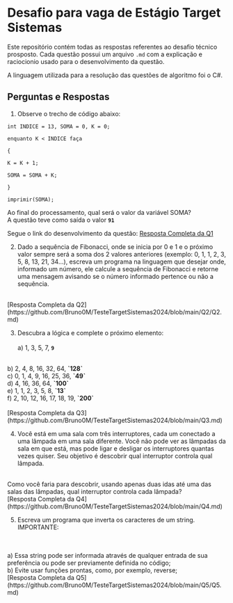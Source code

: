 # Desafio para vaga de Estágio Target Sistemas

Este repositório contém todas as respostas referentes ao desafio técnico prosposto. Cada questão possui um arquivo `.md` com a explicação e raciocionio usado para o desenvolvimento da questão.

A linguagem utilizada para a resolução das questões de algoritmo foi o C#.

## Perguntas e Respostas

1. Observe o trecho de código abaixo:

```
int INDICE = 13, SOMA = 0, K = 0;

enquanto K < INDICE faça

{

K = K + 1;

SOMA = SOMA + K;

}

imprimir(SOMA);
```
Ao final do processamento, qual será o valor da variável SOMA? <br />
A questão teve como saída o valor <strong>`91`</strong>

Segue o link do desenvolvimento da questão: [Resposta Completa da Q1](https://github.com/Bruno0M/TesteTargetSistemas2024/blob/main/Q1/Q1.md)


2. Dado a sequência de Fibonacci, onde se inicia por 0 e 1 e o próximo valor sempre será a soma dos 2 valores anteriores (exemplo: 0, 1, 1, 2, 3, 5, 8, 13, 21, 34...), escreva um programa na linguagem que desejar onde, informado um número, ele calcule a sequência de Fibonacci e retorne uma mensagem avisando se o número informado pertence ou não a sequência.
</br>
[Resposta Completa da Q2](https://github.com/Bruno0M/TesteTargetSistemas2024/blob/main/Q2/Q2.md)

3. Descubra a lógica e complete o próximo elemento:</br></br>
a) 1, 3, 5, 7, <strong>`9`</strong>
</br>
b) 2, 4, 8, 16, 32, 64, <strong>`128`</strong>
</br>
c) 0, 1, 4, 9, 16, 25, 36, <strong>`49`</strong>
</br>
d) 4, 16, 36, 64, <strong>`100`</strong>
</br>
e) 1, 1, 2, 3, 5, 8, <strong>`13`</strong>
</br>
f) 2, 10, 12, 16, 17, 18, 19, <strong>`200`</strong>
</br>
</br>
[Resposta Completa da Q3](https://github.com/Bruno0M/TesteTargetSistemas2024/blob/main/Q3.md)


4) Você está em uma sala com três interruptores, cada um conectado a uma lâmpada em uma sala diferente. Você não pode ver as lâmpadas da sala em que está, mas pode ligar e desligar os interruptores quantas vezes quiser. Seu objetivo é descobrir qual interruptor controla qual lâmpada.</br>
</br>
Como você faria para descobrir, usando apenas duas idas até uma das salas das lâmpadas, qual interruptor controla cada lâmpada?
</br>
[Resposta Completa da Q4](https://github.com/Bruno0M/TesteTargetSistemas2024/blob/main/Q4.md)

5. Escreva um programa que inverta os caracteres de um string.</br>
IMPORTANTE:
</br>
</br>
a) Essa string pode ser informada através de qualquer entrada de sua preferência ou pode ser previamente definida no código;</br>
b) Evite usar funções prontas, como, por exemplo, reverse;
</br>
[Resposta Completa da Q5](https://github.com/Bruno0M/TesteTargetSistemas2024/blob/main/Q5/Q5.md)
